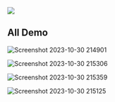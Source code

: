 ![](https://user-images.githubusercontent.com/107453434/176463015-4baad7de-f888-4a12-9a30-4d059fb5d498.jpg)
## All Demo
![Screenshot 2023-10-30 214901](https://github.com/Mostafizur008/Passport-Vue-Crud-Operation/assets/107453434/092de514-d52d-4a2a-a5b5-a3c4d9960d07)

![Screenshot 2023-10-30 215306](https://github.com/Mostafizur008/Passport-Vue-Crud-Operation/assets/107453434/625346c2-2822-4d78-a24c-ef78dfdcbf60)

![Screenshot 2023-10-30 215359](https://github.com/Mostafizur008/Passport-Vue-Crud-Operation/assets/107453434/eaff8bbb-15b9-463b-b816-a41fd2c45191)

![Screenshot 2023-10-30 215125](https://github.com/Mostafizur008/Passport-Vue-Crud-Operation/assets/107453434/06c62f73-dafd-4187-a4aa-43d1eaddefe2)
